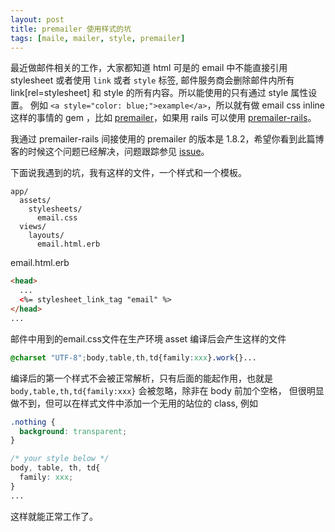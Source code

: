 ```yaml
---
layout: post
title: premailer 使用样式的坑
tags: [maile, mailer, style, premailer]
---
```


最近做邮件相关的工作，大家都知道 html 可是的 email 中不能直接引用 stylesheet 或者使用 `link` 或者 `style` 标签,
邮件服务商会删除邮件内所有 link[rel=stylesheet] 和 style 的所有内容。所以能使用的只有通过 style 属性设置。
例如 `<a style="color: blue;">example</a>`，所以就有做 email css inline 这样的事情的 gem ，比如 [premailer](https://github.com/premailer/premailer)，如果用 rails 可以使用 [premailer-rails](https://github.com/fphilipe/premailer-rails)。

我通过 premailer-rails 间接使用的 premailer 的版本是 1.8.2，希望你看到此篇博客的时候这个问题已经解决，问题跟踪参见 [issue](https://github.com/premailer/premailer/issues/228)。

下面说我遇到的坑，我有这样的文件，一个样式和一个模板。

```
app/
  assets/
    stylesheets/
      email.css
  views/
    layouts/
      email.html.erb
```

email.html.erb

```html
<head>
  ...
  <%= stylesheet_link_tag "email" %>
</head>
...
```

邮件中用到的email.css文件在生产环境 asset 编译后会产生这样的文件

```css
@charset "UTF-8";body,table,th,td{family:xxx}.work{}...
```

编译后的第一个样式不会被正常解析，只有后面的能起作用，也就是 `body,table,th,td{family:xxx}` 会被忽略，除非在 body 前加个空格，
但很明显做不到，但可以在样式文件中添加一个无用的站位的 class, 例如

```css
.nothing {
  background: transparent;
}

/* your style below */
body, table, th, td{
  family: xxx;
}
...

```

这样就能正常工作了。
